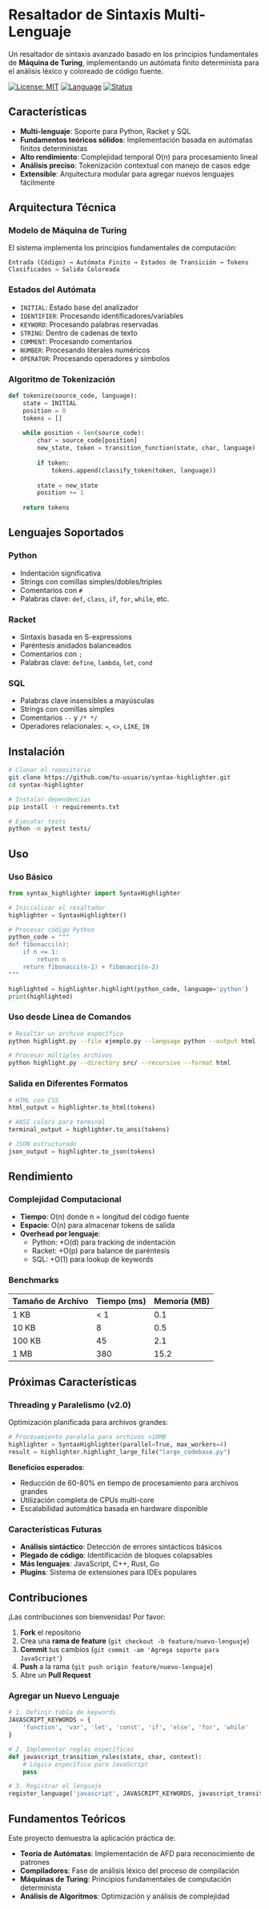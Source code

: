 #  Resaltador de Sintaxis Multi-Lenguaje

Un resaltador de sintaxis avanzado basado en los principios fundamentales de **Máquina de Turing**, implementando un autómata finito determinista para el análisis léxico y coloreado de código fuente.

[![License: MIT](https://img.shields.io/badge/License-MIT-yellow.svg)](https://opensource.org/licenses/MIT)
[![Language](https://img.shields.io/badge/Language-Python-blue.svg)](https://www.python.org/)
[![Status](https://img.shields.io/badge/Status-Active-green.svg)]()

## Características

- **Multi-lenguaje**: Soporte para Python, Racket y SQL
- **Fundamentos teóricos sólidos**: Implementación basada en autómatas finitos deterministas
- **Alto rendimiento**: Complejidad temporal O(n) para procesamiento lineal
- **Análisis preciso**: Tokenización contextual con manejo de casos edge
- **Extensible**: Arquitectura modular para agregar nuevos lenguajes fácilmente

## Arquitectura Técnica

### Modelo de Máquina de Turing

El sistema implementa los principios fundamentales de computación:

```
Entrada (Código) → Autómata Finito → Estados de Transición → Tokens Clasificados → Salida Coloreada
```

### Estados del Autómata

- `INITIAL`: Estado base del analizador
- `IDENTIFIER`: Procesando identificadores/variables
- `KEYWORD`: Procesando palabras reservadas
- `STRING`: Dentro de cadenas de texto
- `COMMENT`: Procesando comentarios
- `NUMBER`: Procesando literales numéricos
- `OPERATOR`: Procesando operadores y símbolos

### Algoritmo de Tokenización

```python
def tokenize(source_code, language):
    state = INITIAL
    position = 0
    tokens = []
    
    while position < len(source_code):
        char = source_code[position]
        new_state, token = transition_function(state, char, language)
        
        if token:
            tokens.append(classify_token(token, language))
        
        state = new_state
        position += 1
    
    return tokens
```

##  Lenguajes Soportados

###  Python
- Indentación significativa
- Strings con comillas simples/dobles/triples
- Comentarios con `#`
- Palabras clave: `def`, `class`, `if`, `for`, `while`, etc.

###  Racket
- Sintaxis basada en S-expressions
- Paréntesis anidados balanceados
- Comentarios con `;`
- Palabras clave: `define`, `lambda`, `let`, `cond`

###  SQL
- Palabras clave insensibles a mayúsculas
- Strings con comillas simples
- Comentarios `--` y `/* */`
- Operadores relacionales: `=`, `<>`, `LIKE`, `IN`

## Instalación

```bash
# Clonar el repositorio
git clone https://github.com/tu-usuario/syntax-highlighter.git
cd syntax-highlighter

# Instalar dependencias
pip install -r requirements.txt

# Ejecutar tests
python -m pytest tests/
```

##  Uso

### Uso Básico

```python
from syntax_highlighter import SyntaxHighlighter

# Inicializar el resaltador
highlighter = SyntaxHighlighter()

# Procesar código Python
python_code = """
def fibonacci(n):
    if n <= 1:
        return n
    return fibonacci(n-1) + fibonacci(n-2)
"""

highlighted = highlighter.highlight(python_code, language='python')
print(highlighted)
```

### Uso desde Línea de Comandos

```bash
# Resaltar un archivo específico
python highlight.py --file ejemplo.py --language python --output html

# Procesar múltiples archivos
python highlight.py --directory src/ --recursive --format html
```

### Salida en Diferentes Formatos

```python
# HTML con CSS
html_output = highlighter.to_html(tokens)

# ANSI colors para terminal
terminal_output = highlighter.to_ansi(tokens)

# JSON estructurado
json_output = highlighter.to_json(tokens)
```

##  Rendimiento

### Complejidad Computacional

- **Tiempo**: O(n) donde n = longitud del código fuente
- **Espacio**: O(n) para almacenar tokens de salida
- **Overhead por lenguaje**:
  - Python: +O(d) para tracking de indentación
  - Racket: +O(p) para balance de paréntesis
  - SQL: +O(1) para lookup de keywords

### Benchmarks

| Tamaño de Archivo | Tiempo (ms) | Memoria (MB) |
|-------------------|-------------|--------------|
| 1 KB              | < 1         | 0.1          |
| 10 KB             | 8           | 0.5          |
| 100 KB            | 45          | 2.1          |
| 1 MB              | 380         | 15.2         |

##  Próximas Características

### Threading y Paralelismo (v2.0)

Optimización planificada para archivos grandes:

```python
# Procesamiento paralelo para archivos >10MB
highlighter = SyntaxHighlighter(parallel=True, max_workers=4)
result = highlighter.highlight_large_file("large_codebase.py")
```

**Beneficios esperados**:
- Reducción de 60-80% en tiempo de procesamiento para archivos grandes
- Utilización completa de CPUs multi-core
- Escalabilidad automática basada en hardware disponible

### Características Futuras

- **Análisis sintáctico**: Detección de errores sintácticos básicos
- **Plegado de código**: Identificación de bloques colapsables
- **Más lenguajes**: JavaScript, C++, Rust, Go
- **Plugins**: Sistema de extensiones para IDEs populares

##  Contribuciones

¡Las contribuciones son bienvenidas! Por favor:

1. **Fork** el repositorio
2. Crea una **rama de feature** (`git checkout -b feature/nuevo-lenguaje`)
3. **Commit** tus cambios (`git commit -am 'Agrega soporte para JavaScript'`)
4. **Push** a la rama (`git push origin feature/nuevo-lenguaje`)
5. Abre un **Pull Request**

### Agregar un Nuevo Lenguaje

```python
# 1. Definir tabla de keywords
JAVASCRIPT_KEYWORDS = {
    'function', 'var', 'let', 'const', 'if', 'else', 'for', 'while'
}

# 2. Implementar reglas específicas
def javascript_transition_rules(state, char, context):
    # Lógica específica para JavaScript
    pass

# 3. Registrar el lenguaje
register_language('javascript', JAVASCRIPT_KEYWORDS, javascript_transition_rules)
```

##  Fundamentos Teóricos

Este proyecto demuestra la aplicación práctica de:

- **Teoría de Autómatas**: Implementación de AFD para reconocimiento de patrones
- **Compiladores**: Fase de análisis léxico del proceso de compilación
- **Máquinas de Turing**: Principios fundamentales de computación determinista
- **Análisis de Algoritmos**: Optimización y análisis de complejidad
